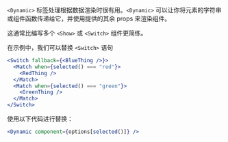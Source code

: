 `<Dynamic>` 标签处理根据数据渲染时很有用。`<Dynamic>` 可以让你将元素的字符串或组件函数传递给它，并使用提供的其余 props 来渲染组件。

这通常比编写多个 `<Show>` 或 `<Switch>` 组件更简练。

在示例中，我们可以替换 `<Switch>` 语句

```jsx
<Switch fallback={<BlueThing />}>
  <Match when={selected() === "red"}>
    <RedThing />
  </Match>
  <Match when={selected() === "green"}>
    <GreenThing />
  </Match>
</Switch>
```

使用以下代码进行替换：

```jsx
<Dynamic component={options[selected()]} />
```
